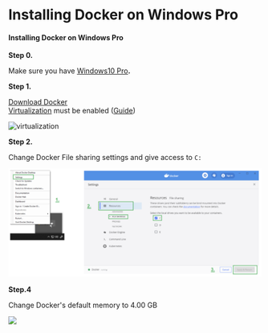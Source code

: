 # Installing Docker on Windows Pro

#### I**nstalling Docker on Windows Pro**

**Step 0.**

Make sure you have [Windows10 Pro](https://support.microsoft.com/en-us/help/13443/windows-which-version-am-i-running)**.**

**Step 1.**

[Download Docker](https://download.docker.com/win/stable/Docker%20Desktop%20Installer.exe)[  
Virtualization](https://docs.docker.com/docker-for-windows/troubleshoot/#virtualization-must-be-enabled) must be enabled \([Guide](https://support.bluestacks.com/hc/en-us/articles/115003174386-How-can-I-enable-virtualization-VT-on-my-PC-)\)

![virtualization](https://user-images.githubusercontent.com/26490734/79853838-dba5de80-83c8-11ea-9fbf-d640c4bb1980.png)

**Step 2.**

Change Docker File sharing settings and give access to `C:`

![](../../.gitbook/assets/image%20%28147%29.png)

**Step.4**

Change Docker's default memory to 4.00 GB

![](https://user-images.githubusercontent.com/26490734/80192514-9aefd480-8617-11ea-93b4-e709a988a5c0.png)

